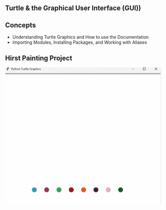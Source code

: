 <h2>Turtle & the Graphical User Interface (GUI))</h2>
<h2>Concepts</h2>
<ul>
  <li>Understanding Turtle Graphics and How to use the Documentation</li>
  <li>Importing Modules, Installing Packages, and Working with Aliases</li>
</ul>
<h2>Hirst Painting Project</h2>
<img src="hirst.gif" alt="OOP Coffee Machine">
